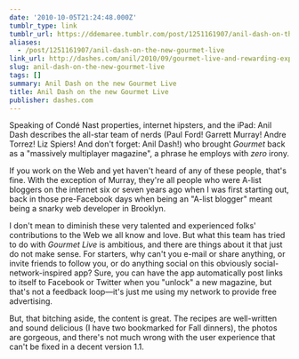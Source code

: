 ```yaml
---
date: '2010-10-05T21:24:48.000Z'
tumblr_type: link
tumblr_url: https://ddemaree.tumblr.com/post/1251161907/anil-dash-on-the-new-gourmet-live
aliases:
  - /post/1251161907/anil-dash-on-the-new-gourmet-live
link_url: http://dashes.com/anil/2010/09/gourmet-live-and-rewarding-experiences.html
slug: anil-dash-on-the-new-gourmet-live
tags: []
summary: Anil Dash on the new Gourmet Live
title: Anil Dash on the new Gourmet Live
publisher: dashes.com
---
```


Speaking of Condé Nast properties, internet hipsters, and the iPad: Anil Dash describes the all-star team of nerds (Paul Ford! Garrett Murray! Andre Torrez! Liz Spiers! And don't forget: Anil Dash!) who brought _Gourmet_ back as a "massively multiplayer magazine", a phrase he employs with _zero_ irony.

If you work on the Web and yet haven't heard of any of these people, that's fine. With the exception of Murray, they're all people who were A-list bloggers on the internet six or seven years ago when I was first starting out, back in those pre-Facebook days when being an "A-list blogger" meant being a snarky web developer in Brooklyn.

I don't mean to diminish these very talented and experienced folks' contributions to the Web we all know and love. But what this team has tried to do with _Gourmet Live_ is ambitious, and there are things about it that just do not make sense. For starters, why can't you e-mail or share anything, or invite friends to follow you, or do anything social on this obviously social-network-inspired app? Sure, you can have the app automatically post links to itself to Facebook or Twitter when you "unlock" a new magazine, but that's not a feedback loop—it's just me using my network to provide free advertising.

But, that bitching aside, the content is great. The recipes are well-written and sound delicious (I have two bookmarked for Fall dinners), the photos are gorgeous, and there's not much wrong with the user experience that can't be fixed in a decent version 1.1.